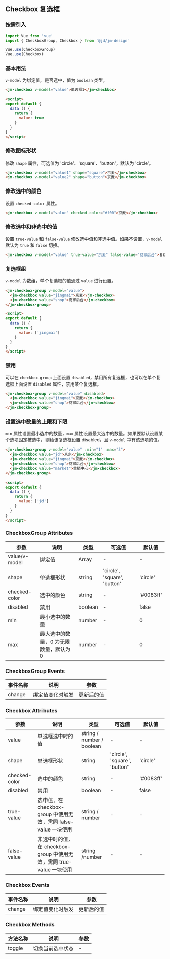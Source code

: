 ## Checkbox 复选框

### 按需引入

```javascript
import Vue from 'vue'
import { CheckboxGroup, Checkbox } from '@jd/jm-design'

Vue.use(CheckboxGroup)
Vue.use(Checkbox)
```

### 基本用法

`v-model` 为绑定值，是否选中，值为 `boolean` 类型。

```html
<jm-checkbox v-model="value">单选框1</jm-checkbox>

<script>
export default {
  data () {
    return {
      value: true
    }
  }
}
</script>
```

### 修改图标形状

修改 `shape` 属性，可选值为 'circle'、'square'、'button'，默认为 'circle'。

```html
<jm-checkbox v-model="value1" shape="square">京麦</jm-checkbox>
<jm-checkbox v-model="value2" shape="button">京麦</jm-checkbox>
```

### 修改选中的颜色

设置 `checked-color` 属性。

```html
<jm-checkbox v-model="value" checked-color="#f00">京麦</jm-checkbox>
```

### 修改选中和非选中的值

设置 `true-value` 和 `false-value` 修改选中值和非选中值。如果不设置，`v-model` 默认为 `true` 和 `false` 切换。

```html
<jm-checkbox v-model="value" true-value="京麦" false-value="商家后台">复选框</jm-checkbox>
```

### 复选框组

`v-model` 为数组，单个复选框的值通过 `value` 进行设置。

```html
<jm-checkbox-group v-model="value">
  <jm-checkbox value="jingmai">京麦</jm-checkbox>
  <jm-checkbox value="shop">商家后台</jm-checkbox>
</jm-checkbox-group>

<script>
export default {
  data () {
    return {
      value: ['jingmai']
    }
  }
}
</script>
```

### 禁用

可以在 `checkbox-group` 上面设置 `disabled`，禁用所有复选框，也可以在单个复选框上面设置 `disabled` 属性，禁用某个复选框。

```html
<jm-checkbox-group v-model="value" disabled>
  <jm-checkbox value="jingmai">京麦</jm-checkbox>
  <jm-checkbox value="shop">商家后台</jm-checkbox>
</jm-checkbox-group>
```

### 设置选中数量的上限和下限

`min` 属性设置最小选中的数量，`max` 属性设置最大选中的数量。如果要默认设置某个选项固定被选中，则给该复选框设置 disabled，且 `v-model` 中有该选项的值。

```html
<jm-checkbox-group v-model="value" :min="1" :max="3">
  <jm-checkbox value="jd">京东</jm-checkbox>
  <jm-checkbox value="jingmai">京麦</jm-checkbox>
  <jm-checkbox value="shop">商家后台</jm-checkbox>
  <jm-checkbox value="market">营销中心</jm-checkbox>
</jm-checkbox-group>

<script>
export default {
  data () {
    return {
      value: ['jd']
    }
  }
}
</script>
```

### CheckboxGroup Attributes
| 参数      | 说明                                 | 类型      | 可选值       | 默认值   |
|---------- |------------------------------------ |---------- |------------- |-------- |
| value/v-model | 绑定值 | Array | - | - |
| shape | 单选框形状 | string | 'circle', 'square', 'button' | 'circle' |
| checked-color | 选中的颜色 | string | - | '#0083ff' |
| disabled | 禁用 | boolean | - | false |
| min | 最小选中的数量 | number | - | 0 |
| max | 最大选中的数量，0 为无限数量，默认为 0 | number | - | 0 |

### CheckboxGroup Events

| 事件名称      | 说明                                 | 参数     |
|------------- |------------------------------------ |--------- |
| change | 绑定值变化时触发 | 更新后的值 |

### Checkbox Attributes
| 参数      | 说明                                 | 类型      | 可选值       | 默认值   |
|---------- |------------------------------------ |---------- |------------- |-------- |
| value | 单选框选中时的值 | string / number / boolean | - | - |
| shape | 单选框形状 | string | 'circle', 'square', 'button' | 'circle' |
| checked-color | 选中的颜色 | string | - | '#0083ff' |
| disabled | 禁用 | boolean | - | false |
| true-value | 选中值，在 checkbox-group 中使用无效，需同 false-value 一块使用 | string / number | - | - |
| false-value | 非选中时的值，在 checkbox-group 中使用无效，需同 true-value 一块使用 | string /number | - | - |

### Checkbox Events

| 事件名称      | 说明                                 | 参数     |
|------------- |------------------------------------ |--------- |
| change | 绑定值变化时触发 | 更新后的值 |

### Checkbox Methods

| 方法名称      | 说明                                 | 参数     |
|------------- |------------------------------------ |--------- |
| toggle | 切换当前选中状态 | - |